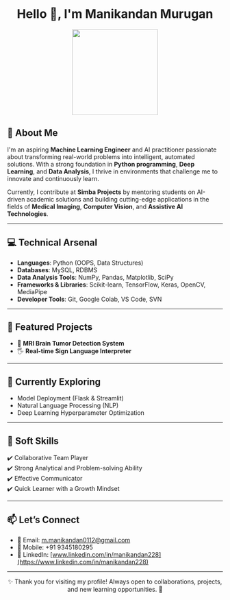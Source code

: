 <h1 align="center">Hello 👋, I'm Manikandan Murugan</h1>

<p align="center">
  <img src=" https://github.com/Manikandan-33-coder" width="200"/>
</p>

## 📌 About Me  

I'm an aspiring **Machine Learning Engineer** and AI practitioner passionate about transforming real-world problems into intelligent, automated solutions. With a strong foundation in **Python programming**, **Deep Learning**, and **Data Analysis**, I thrive in environments that challenge me to innovate and continuously learn.  

Currently, I contribute at **Simba Projects** by mentoring students on AI-driven academic solutions and building cutting-edge applications in the fields of **Medical Imaging**, **Computer Vision**, and **Assistive AI Technologies**.

---

## 💻 Technical Arsenal  

- **Languages**: Python (OOPS, Data Structures)  
- **Databases**: MySQL, RDBMS  
- **Data Analysis Tools**: NumPy, Pandas, Matplotlib, SciPy  
- **Frameworks & Libraries**: Scikit-learn, TensorFlow, Keras, OpenCV, MediaPipe  
- **Developer Tools**: Git, Google Colab, VS Code, SVN  

---

## 🚀 Featured Projects  

- 🧠 **MRI Brain Tumor Detection System**  
- 🖐️ **Real-time Sign Language Interpreter**

---

## 🌱 Currently Exploring  

- Model Deployment (Flask & Streamlit)  
- Natural Language Processing (NLP)  
- Deep Learning Hyperparameter Optimization  

---

## 💪 Soft Skills  

✔️ Collaborative Team Player  
✔️ Strong Analytical and Problem-solving Ability  
✔️ Effective Communicator  
✔️ Quick Learner with a Growth Mindset  

---

## 📫 Let’s Connect  

- 📧 Email: [m.manikandan0112@gmail.com](mailto:m.manikandan0112@gmail.com)  
- 📱 Mobile: +91 9345180295  
- 🔗 LinkedIn: [www.linkedin.com/in/manikandan228](https://www.linkedin.com/in/manikandan228)

---

<p align="center">✨ Thank you for visiting my profile! Always open to collaborations, projects, and new learning opportunities. 🚀</p>
